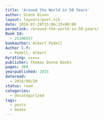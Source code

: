 ```yaml
---
title: 'Around the World in 50 Years'
author: Glenn Dixon
layout: layouts/post.njk
date: 2018-07-28T15:06:33+00:00
permalink: /around-the-world-in-50-years/
Book Id:
  - 25206557
bookauthor: Albert Podell
Author l-f:
  - Podell, Albert
myrating: ★★★★★
publisher: Thomas Dunne Books
pages: 368
yearpublished: 2015
dateread:
  - 2016/09/20
status: read
categories:
  - Uncategorized
tags:
  - posts
  - books
---
```

